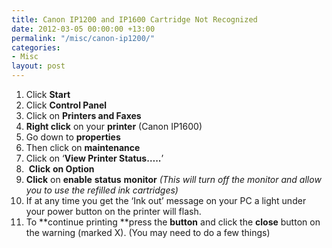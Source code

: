 ```yaml
---
title: Canon IP1200 and IP1600 Cartridge Not Recognized
date: 2012-03-05 00:00:00 +13:00
permalink: "/misc/canon-ip1200/"
categories:
- Misc
layout: post
---
```


  1. Click **Start**
  2. Click **Control Panel**
  3. Click on **Printers and Faxes**
  4. **Right click** on your **printer** (Canon IP1600)
  5. Go down to **properties**
  6. Then click on **maintenance**
  7. Click on ‘**View Printer Status…..**’
  8.  **Click** **on Option**
  9. **Click** on **enable** **status** **monitor** _(This will turn off the monitor and allow you to use the refilled ink cartridges)_
 10. If at any time you get the ‘Ink out’ message on your PC a light under your power button on the printer will flash.
 11. To **continue printing **press the **button** and click the **close** button on the warning (marked X). (You may need to do a few things)

&nbsp;

&nbsp;
